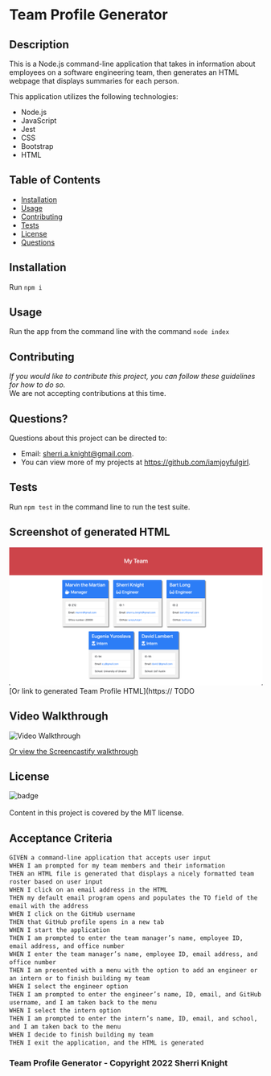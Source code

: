 # Team Profile Generator

## Description

This is a Node.js command-line application that takes in information about employees on a software engineering team, then generates an HTML webpage that displays summaries for each person.

This application utilizes the following technologies:

- Node.js
- JavaScript
- Jest
- CSS
- Bootstrap
- HTML

## Table of Contents

- [Installation](#installation)
- [Usage](#usage)
- [Contributing](#contributing)
- [Tests](#tests)
- [License](#license)
- [Questions](#questions)

## Installation

Run `npm i`

## Usage

Run the app from the command line with the command `node index`

## Contributing

_If you would like to contribute this project, you can follow these guidelines for how to do so._
<br />
We are not accepting contributions at this time.

## Questions?

Questions about this project can be directed to:

- Email: sherri.a.knight@gmail.com.
- You can view more of my projects at https://github.com/iamjoyfulgirl.

## Tests

Run `npm test` in the command line to run the test suite.

## Screenshot of generated HTML

![HTML webpage titled “My Team” features five boxes listing employee names, titles, and other key info.](./Assets/my-team-screenshot.png)
[Or link to generated Team Profile HTML](https:// TODO

## Video Walkthrough

![Video Walkthrough](./Assets/my-team.gif)

[Or view the Screencastify walkthrough](https://drive.google.com/file/d/1h-ZpU24b1W-lstnevfs9oZ04THUlVjsz/view)

## License

![badge](https://img.shields.io/badge/license-MIT-brightgreen)
<br />  
Content in this project is covered by the MIT license.

## Acceptance Criteria

```
GIVEN a command-line application that accepts user input
WHEN I am prompted for my team members and their information
THEN an HTML file is generated that displays a nicely formatted team roster based on user input
WHEN I click on an email address in the HTML
THEN my default email program opens and populates the TO field of the email with the address
WHEN I click on the GitHub username
THEN that GitHub profile opens in a new tab
WHEN I start the application
THEN I am prompted to enter the team manager’s name, employee ID, email address, and office number
WHEN I enter the team manager’s name, employee ID, email address, and office number
THEN I am presented with a menu with the option to add an engineer or an intern or to finish building my team
WHEN I select the engineer option
THEN I am prompted to enter the engineer’s name, ID, email, and GitHub username, and I am taken back to the menu
WHEN I select the intern option
THEN I am prompted to enter the intern’s name, ID, email, and school, and I am taken back to the menu
WHEN I decide to finish building my team
THEN I exit the application, and the HTML is generated
```

### Team Profile Generator - Copyright 2022 Sherri Knight
